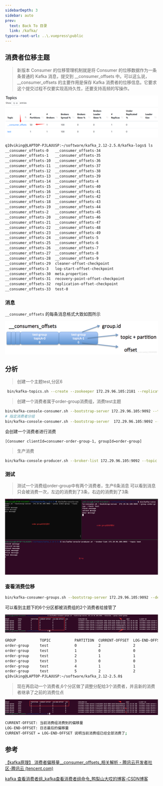 ```yaml
---
sidebarDepth: 3
sidebar: auto
prev:
  text: Back To 目录
  link: /kafka/
typora-root-url: ..\.vuepress\public
---
```




## 消费者位移主题

> 新版本 Consumer 的位移管理机制就是将 Consumer 的位移数据作为一条条普通的 Kafka 消息，提交到 __consumer_offsets 中。可以这么说，__consumer_offsets 的主要作用是保存 Kafka 消费者的位移信息。它要求这个提交过程不仅要实现高持久性，还要支持高频的写操作。

![image-20230422135104093](/images/kafka/image-20230422135104093.png)

```sh
q10viking@LAPTOP-PJLAUUSP:~/software/kafka_2.12-2.5.0/kafka-logs$ ls
__consumer_offsets-0   __consumer_offsets-34
__consumer_offsets-1   __consumer_offsets-35
__consumer_offsets-10  __consumer_offsets-36
__consumer_offsets-11  __consumer_offsets-37
__consumer_offsets-12  __consumer_offsets-38
__consumer_offsets-13  __consumer_offsets-39
__consumer_offsets-14  __consumer_offsets-4
__consumer_offsets-15  __consumer_offsets-40
__consumer_offsets-16  __consumer_offsets-41
__consumer_offsets-17  __consumer_offsets-42
__consumer_offsets-18  __consumer_offsets-43
__consumer_offsets-19  __consumer_offsets-44
__consumer_offsets-2   __consumer_offsets-45
__consumer_offsets-20  __consumer_offsets-46
__consumer_offsets-21  __consumer_offsets-47
__consumer_offsets-22  __consumer_offsets-48
__consumer_offsets-23  __consumer_offsets-49
__consumer_offsets-24  __consumer_offsets-5
__consumer_offsets-25  __consumer_offsets-6
__consumer_offsets-26  __consumer_offsets-7
__consumer_offsets-27  __consumer_offsets-8
__consumer_offsets-28  __consumer_offsets-9
__consumer_offsets-29  cleaner-offset-checkpoint
__consumer_offsets-3   log-start-offset-checkpoint
__consumer_offsets-30  meta.properties
__consumer_offsets-31  recovery-point-offset-checkpoint
__consumer_offsets-32  replication-offset-checkpoint
__consumer_offsets-33  test-0
```

### 消息

`__consumer_offsets` 的每条消息格式大致如图所示

![img](/images/kafka/7000.png)





## 分析



> 创建一个主题test,分区6

```sh
 bin/kafka-topics.sh --create --zookeeper 172.29.96.105:2181 --replication-factor 1 --partitions 6 --topic test
```



> 创建一个消费者属于order-group消费组，消费test主题

```sh
bin/kafka-console-consumer.sh --bootstrap-server 172.29.96.105:9092 --topic test 
# 指定消费者分组
bin/kafka-console-consumer.sh --bootstrap-server  172.29.96.105:9092 --group order-group --topic test
```

会创建一个消费者进行消费

```
[Consumer clientId=consumer-order-group-1, groupId=order-group] 
```



> 生产消费

```sh
bin/kafka-console-producer.sh --broker-list 172.29.96.105:9092 --topic test
```

### 测试

> 测试一个消费组order-group中有两个消费者，生产6条消息
> 可以看到消息只会被消费一次，左边的消费到了3条，右边的消费到了3条

![image-20230422151458500](/images/kafka/image-20230422151458500.png)





### 查看消费位移



```sh
bin/kafka-consumer-groups.sh --bootstrap-server 172.29.96.105:9092 --describe --group order-group
```

可以看到主题下的6个分区都被消费组的2个消费者给接管了

![image-20230422152153042](/images/kafka/image-20230422152153042.png)

```sh
GROUP           TOPIC           PARTITION  CURRENT-OFFSET  LOG-END-OFFSET  LAG             CONSUMER-ID                                                 HOST            CLIENT-ID
order-group     test            0          2               2               0               consumer-order-group-1-0ff47fdc-30d1-421d-9541-91681c21c881 /172.29.96.105  consumer-order-group-1
order-group     test            1          0               0               0               consumer-order-group-1-0ff47fdc-30d1-421d-9541-91681c21c881 /172.29.96.105  consumer-order-group-1
order-group     test            2          1               1               0               consumer-order-group-1-0ff47fdc-30d1-421d-9541-91681c21c881 /172.29.96.105  consumer-order-group-1
order-group     test            3          0               0               0               consumer-order-group-1-b32793ec-1bdd-4c47-857a-e49966548bc0 /172.29.96.105  consumer-order-group-1
order-group     test            4          1               1               0               consumer-order-group-1-b32793ec-1bdd-4c47-857a-e49966548bc0 /172.29.96.105  consumer-order-group-1
order-group     test            5          2               2               0               consumer-order-group-1-b32793ec-1bdd-4c47-857a-e49966548bc0 /172.29.96.105  consumer-order-group-1
q10viking@LAPTOP-PJLAUUSP:~/software/kafka_2.12-2.5.0$
```



> 现在再启动一个消费者,6个分区做了调整分配给3个消费者，并且新的消费者继承了之前的消费位点

![image-20230422153005839](/images/kafka/image-20230422153005839.png)



```sh
CURRENT-OFFSET: 当前消费组消费到的偏移量
LOG-END-OFFSET: 日志最后的偏移量
CURRENT-OFFSET = LOG-END-OFFSET 说明当前消费组已经全部消费了;
```



## 参考

[【kafka原理】 消费者偏移量__consumer_offsets_相关解析 - 腾讯云开发者社区-腾讯云 (tencent.com)](https://cloud.tencent.com/developer/article/1846774)

[kafka 查看消费者组_kafka查看消费者组命令_鸭梨山大哎的博客-CSDN博客](https://blog.csdn.net/u010711495/article/details/112133491)

